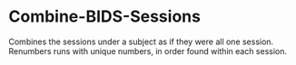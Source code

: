 # Combine-BIDS-Sessions
Combines the sessions under a subject as if they were all one session. Renumbers runs with unique numbers, in order found within each session.
